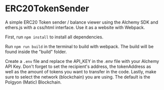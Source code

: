 # ERC20TokenSender
A simple ERC20 Token sender / balance viewer using the Alchemy SDK and ethers.js with a css/html interface. Use it as a website with Webpack. 

First, run ```npm install``` to install all dependencies.

Run ```npm run build``` in the terminal to build with webpack. The build will be found inside the "build" folder. 

Create a ```.env``` file and replace the API_KEY in the .env file with your Alchemy API Key. Don't forget to set the recipient's address, the tokenAddress as well as the amount of tokens you want to transfer in the code. Lastly, make sure to select the network (blockchain) you are using. The default is the Polgyon (Matic) Blockchain.
